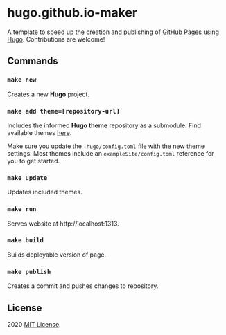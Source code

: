 # hugo.github.io-maker
A template to speed up the creation and publishing of [GitHub Pages](https://pages.github.com/) using [Hugo](https://gohugo.io/). 
Contributions are welcome!

## Commands

### `make new`                    
Creates a new **Hugo** project.

### `make add theme=[repository-url]`
Includes the informed **Hugo theme** repository as a submodule. Find available themes [here](https://themes.gohugo.io/). 

Make sure you update the `.hugo/config.toml` file with the new theme settings. Most themes include an `exampleSite/config.toml` reference for you to get started.

### `make update`                    
Updates included themes.

### `make run`
Serves website at http://localhost:1313.

### `make build`                    
Builds deployable version of page.

### `make publish`                    
Creates a commit and pushes changes to repository.

## License

2020 [MIT License](LICENSE).
